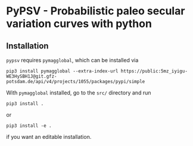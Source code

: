 # PyPSV - Probabilistic paleo secular variation curves with python

## Installation

`pypsv` requires `pymagglobal`, which can be installed via

```code
pip3 install pymagglobal --extra-index-url https://public:5mz_iyigu-WE3HySBH1J@git.gfz-potsdam.de/api/v4/projects/1055/packages/pypi/simple
```

With `pymagglobal` installed, go to the `src/` directory and run

```code
pip3 install .
```

or

```code
pip3 install -e .
```

if you want an editable installation.
